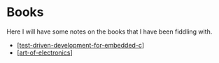 # Books

Here I will have some notes on the books that I have been fiddling with. 

- [[test-driven-development-for-embedded-c]]
- [[art-of-electronics]]


[//begin]: # "Autogenerated link references for markdown compatibility"
[test-driven-development-for-embedded-c]: test-driven-development-for-embedded-c "Test Driven Development for Embedded C"
[art-of-electronics]: books/art-of-electronics "art-of-electronics"
[//end]: # "Autogenerated link references"